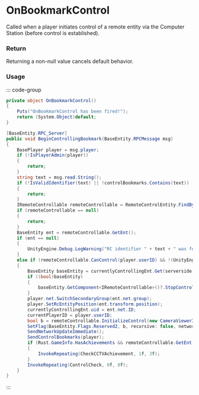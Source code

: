 # OnBookmarkControl
<Badge type="info" text="Bookmark"/><Badge type="danger" text="Carbon Compatible"/><Badge type="warning" text="Oxide Compatible"/>
Called when a player initiates control of a remote entity via the Computer Station (before control is established).

### Return
Returning a non-null value cancels default behavior.

### Usage
::: code-group
```csharp [Example]
private object OnBookmarkControl()
{
	Puts("OnBookmarkControl has been fired!");
	return (System.Object)default;
}
```
```csharp [Source — Assembly-CSharp @ ComputerStation]
[BaseEntity.RPC_Server]
public void BeginControllingBookmark(BaseEntity.RPCMessage msg)
{
	BasePlayer player = msg.player;
	if (!IsPlayerAdmin(player))
	{
		return;
	}
	string text = msg.read.String();
	if (!IsValidIdentifier(text) || !controlBookmarks.Contains(text))
	{
		return;
	}
	IRemoteControllable remoteControllable = RemoteControlEntity.FindByID(text);
	if (remoteControllable == null)
	{
		return;
	}
	BaseEntity ent = remoteControllable.GetEnt();
	if (ent == null)
	{
		UnityEngine.Debug.LogWarning("RC identifier " + text + " was found but has a null or destroyed entity, this should never happen");
	}
	else if (remoteControllable.CanControl(player.userID) && !(UnityEngine.Vector3.Distance(base.transform.position, ent.transform.position) >= remoteControllable.MaxRange))
	{
		BaseEntity baseEntity = currentlyControllingEnt.Get(serverside: true);
		if ((bool)baseEntity)
		{
			baseEntity.GetComponent<IRemoteControllable>()?.StopControl(new CameraViewerId(currentPlayerID, 0L));
		}
		player.net.SwitchSecondaryGroup(ent.net.group);
		player.SetRcEntityPosition(ent.transform.position);
		currentlyControllingEnt.uid = ent.net.ID;
		currentPlayerID = player.userID;
		bool b = remoteControllable.InitializeControl(new CameraViewerId(currentPlayerID, 0L));
		SetFlag(BaseEntity.Flags.Reserved2, b, recursive: false, networkupdate: false);
		SendNetworkUpdateImmediate();
		SendControlBookmarks(player);
		if (Rust.GameInfo.HasAchievements && remoteControllable.GetEnt() is CCTV_RC)
		{
			InvokeRepeating(CheckCCTVAchievement, 1f, 3f);
		}
		InvokeRepeating(ControlCheck, 0f, 0f);
	}
}

```
:::
